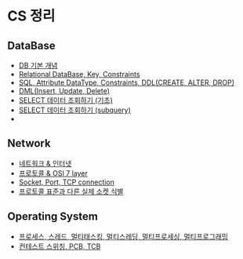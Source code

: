 # CS 정리

## DataBase

- [DB 기본 개념](https://github.com/jeus1998/CS/blob/main/src/EasyCodeCS/DataBase/1-DataBase%20%EA%B8%B0%EB%B3%B8%EA%B0%9C%EB%85%90.md)
- [Relational DataBase, Key, Constraints](https://github.com/jeus1998/CS/blob/main/src/EasyCodeCS/DataBase/2-Relational%20DataBase%2C%20Key%2C%20Constraints.md)
- [SQL, Attribute DataType, Constraints, DDL(CREATE, ALTER, DROP)](https://github.com/jeus1998/CS/blob/main/src/EasyCodeCS/DataBase/3-SQL%2C%20Attribute%20DataType%2C%20Constraints%2C%20DDL(CREATE%2C%20ALTER%2C%20DROP).md)
- [DML(Insert, Update, Delete)](https://github.com/jeus1998/CS/blob/main/src/EasyCodeCS/DataBase/4-DML(Insert%2C%20Update%2C%20Delete).md)
- [SELECT 데이터 조회하기 (기초)](https://github.com/jeus1998/CS/blob/main/src/EasyCodeCS/DataBase/5-SELECT%20%EB%8D%B0%EC%9D%B4%ED%84%B0%20%EC%A1%B0%ED%9A%8C%ED%95%98%EA%B8%B0%20(%EA%B8%B0%EC%B4%88).md)
- [SELECT 데이터 조회하기 (subquery)](https://github.com/jeus1998/CS/blob/main/src/EasyCodeCS/DataBase/6-SELECT%20%EB%8D%B0%EC%9D%B4%ED%84%B0%20%EC%A1%B0%ED%9A%8C%ED%95%98%EA%B8%B0(subquery).md)
- 

## Network

- [네트워크 & 인터넷](https://github.com/jeus1998/CS/blob/main/src/EasyCodeCS/Network/2%20-%20%EB%84%A4%ED%8A%B8%EC%9B%8C%ED%81%AC%EC%99%80%20%EC%9D%B8%ED%84%B0%EB%84%B7%20%EA%B0%9C%EB%85%90.md)
- [프로토콜 & OSI 7 layer](https://github.com/jeus1998/CS/blob/main/src/EasyCodeCS/Network/3%20-%20%ED%94%84%EB%A1%9C%ED%86%A0%EC%BD%9C%20%26%20OSI%207%20layer.md)
- [Socket, Port, TCP connection](https://github.com/jeus1998/CS/blob/main/src/EasyCodeCS/Network/4%20-%20Socket%2C%20Port%2C%20TCP%20connection.md)
- [프로토콜 표준과 다른 실제 소켓 식별](https://github.com/jeus1998/CS/blob/main/src/EasyCodeCS/Network/5%20-%20%ED%94%84%EB%A1%9C%ED%86%A0%EC%BD%9C%20%ED%91%9C%EC%A4%80%EA%B3%BC%EB%8A%94%20%EB%8B%A4%EB%A5%B8%20%EC%8B%A4%EC%A0%9C%20%EC%86%8C%EC%BC%93(Socket)%20%EC%8B%9D%EB%B3%84.md)

## Operating System

- [프로세스, 스레드, 멀티태스킹, 멀티스레딩, 멀티프로세싱, 멀티프로그래밍](https://github.com/jeus1998/CS/blob/main/src/EasyCodeCS/OperatingSystem/1-%ED%94%84%EB%A1%9C%EC%84%B8%EC%8A%A4%2C%20%EC%8A%A4%EB%A0%88%EB%93%9C%2C%20%EB%A9%80%ED%8B%B0%ED%83%9C%EC%8A%A4%ED%82%B9%2C%20%EB%A9%80%ED%8B%B0%EC%8A%A4%EB%A0%88%EB%94%A9%2C%20%EB%A9%80%ED%8B%B0%ED%94%84%EB%A1%9C%EC%84%B8%EC%8B%B1%2C%20%EB%A9%80%ED%8B%B0%ED%94%84%EB%A1%9C%EA%B7%B8%EB%9E%98%EB%B0%8D.md)
- [컨테스트 스위칭, PCB, TCB](https://github.com/jeus1998/CS/blob/main/src/EasyCodeCS/OperatingSystem/2-%EC%BB%A8%ED%85%8C%EC%8A%A4%ED%8A%B8%20%EC%8A%A4%EC%9C%84%EC%B9%AD%2C%20PCB%2C%20TCB.md)



